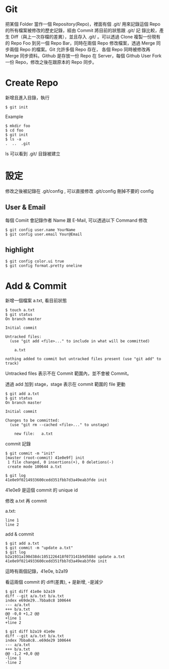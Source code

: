 # Git

把某個 Folder 當作一個 Repository(Repo)，裡面有個 .git/ 用來記錄這個 
Repo 的所有檔案被修改的歷史記錄，經由 Commit 將目前的狀態跟 .git/ 記
錄比較，產生 Diff（與上一次存檔的差異），並且存入 .git/ 。可以透過 
Clone 複製一份現有的 Repo Foo 到另一個 Repo Bar，同時在兩個 Repo 
修改檔案，透過 Merge 同步兩個 Repo 的檔案。Git 允許多個 Repo 存在，
各個 Repo 同時被修改再 Merge 同步資料。Github 是存放一份 Repo 在
Server，每個 Github User Fork 一份 Repo，修改之後在跟原本的 Repo 同步。


# Create Repo
新增且進入目錄，執行
```
$ git init
```

Example
```
$ mkdir foo
$ cd foo
$ git init
$ ls -a
.  ..  .git
```
ls 可以看到 .git/ 目錄被建立

# 設定
修改之後被記錄在 .git/config , 可以直接修改 .git/config 刪掉不要的
config

## User & Email
每個 Comiit 會記錄作者 Name 跟 E-Mail, 可以透過以下 Command 修改
```
$ git config user.name YourName
$ git config user.email Your@Email
```
## highlight
```
$ git config color.ui true
$ git config format.pretty oneline
```

# Add & Commit

新增一個檔案 a.txt, 看目前狀態
```
$ touch a.txt
$ git status
On branch master

Initial commit

Untracked files:
  (use "git add <file>..." to include in what will be committed)

	a.txt

nothing added to commit but untracked files present (use "git add" to track)
```
Untracked files 表示不在 Commit 範圍內，並不會被 Commit。

透過 add 加到 stage，stage 表示在 commit 範圍的 file 更動
```
$ git add a.txt
$ git status 
On branch master

Initial commit

Changes to be committed:
  (use "git rm --cached <file>..." to unstage)

	new file:   a.txt
```

commit 記錄
```
$ git commit -m "init"
[master (root-commit) 41e0e9f] init
 1 file changed, 0 insertions(+), 0 deletions(-)
 create mode 100644 a.txt

$ git log
41e0e9f0214933600cedd351fbb7d3a49eab3fde init
```
41e0e9 是這個 commit 的 unique id


修改 a.txt 再 commit 

a.txt:
```
line 1
line 2
```
add & commit
```
$ git add a.txt
$ git commit -m "update a.txt"
$ git log
b2a1931a190d38dc1051226418f073141b9d588d update a.txt
41e0e9f0214933600cedd351fbb7d3a49eab3fde init
```
這時有兩個記錄，41e0e, b2a19

看這兩個 commit 的 diff(差異), + 是新增, -是減少
```
$ git diff 41e0e b2a19
diff --git a/a.txt b/a.txt
index e69de29..7bba8c8 100644
--- a/a.txt
+++ b/a.txt
@@ -0,0 +1,2 @@
+line 1
+line 2

$ git diff b2a19 41e0e
diff --git a/a.txt b/a.txt
index 7bba8c8..e69de29 100644
--- a/a.txt
+++ b/a.txt
@@ -1,2 +0,0 @@
-line 1
-line 2
```
